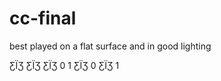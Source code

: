 # cc-final

best played on a flat surface and in good lighting

ƸÏƷ
        ƸÏƷ
    ƸÏƷ     0
1
            ƸÏƷ
    0
        ƸÏƷ
            1